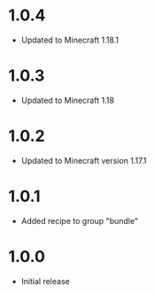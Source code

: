 # 1.0.4
- Updated to Minecraft 1.18.1

# 1.0.3
- Updated to Minecraft 1.18

# 1.0.2
- Updated to Minecraft version 1.17.1

# 1.0.1
- Added recipe to group "bundle"

# 1.0.0
- Initial release